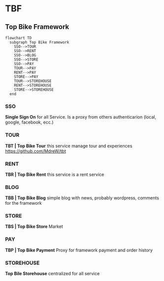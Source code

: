 # TBF
## Top Bike Framework
```mermaid
flowchart TD
  subgraph Top Bike Framework
    SSO-->TOUR
    SSO-->RENT
    SSO-->BLOG
    SSO-->STORE
    SSO-->PAY
    TOUR-->PAY
    RENT-->PAY
    STORE-->PAY
    TOUR-->STOREHOUSE
    RENT-->STOREHOUSE
    STORE-->STOREHOUSE
  end
```
### SSO 
**Single Sign On** for all Service. Is a proxy from others authenticarion (local, google, facebook, ecc.)

### TOUR
**TBT | Top Bike Tour** this service manage tour and experiences https://github.com/MdreW/tbt

### RENT
**TBR | Top Bike Rent** this service is a rent service

### BLOG
**TBB | Top Bike Blog** simple blog with news, probably wordpress, comments for the framework

### STORE
**TBS | Top Bike Store** Market

### PAY
**TBP | Top Bike Payment** Proxy for framework payment and order history

### STOREHOUSE
**Top Bile Storehouse** centralized for all service
